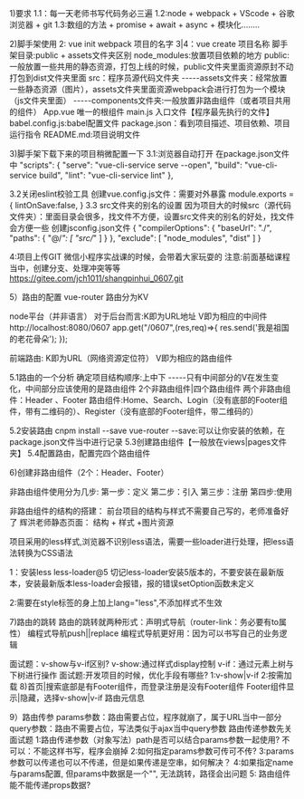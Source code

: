 1)要求
1.1：每一天老师书写代码务必三遍
1.2:node + webpack + VScode + 谷歌浏览器 + git
1.3:数组的方法 + promise + await + async + 模块化........

2)脚手架使用
2: vue init webpack 项目的名字
3|4：vue create 项目名称
脚手架目录:public + assets文件夹区别
node_modules:放置项目依赖的地方
public:一般放置一些共用的静态资源，打包上线的时候，public文件夹里面资源原封不动打包到dist文件夹里面
src：程序员源代码文件夹
  -----assets文件夹：经常放置一些静态资源（图片），assets文件夹里面资源webpack会进行打包为一个模块（js文件夹里面）
  -----components文件夹:一般放置非路由组件（或者项目共用的组件）
        App.vue 唯一的根组件
        main.js 入口文件【程序最先执行的文件】
        babel.config.js:babel配置文件
        package.json：看到项目描述、项目依赖、项目运行指令
        README.md:项目说明文件

3)脚手架下载下来的项目稍微配置一下
3.1:浏览器自动打开
        在package.json文件中
        "scripts": {
         "serve": "vue-cli-service serve --open",
          "build": "vue-cli-service build",
          "lint": "vue-cli-service lint"
        },

3.2关闭eslint校验工具
创建vue.config.js文件：需要对外暴露
module.exports = {
   lintOnSave:false,
}
3.3 src文件夹的别名的设置
因为项目大的时候src（源代码文件夹）：里面目录会很多，找文件不方便，设置src文件夹的别名的好处，找文件会方便一些
创建jsconfig.json文件
{
    "compilerOptions": {
        "baseUrl": "./",
        "paths": {
            "@/*": [
                "src/*"
            ]
        }
    },
    "exclude": [
        "node_modules",
        "dist"
    ]
}

4:项目上传GIT
微信小程序实战课的时候，会带着大家玩耍的
注意:前面基础课程当中，创建分支、处理冲突等等
https://gitee.com/jch1011/shangpinhui_0607.git

5）路由的配置
vue-router
路由分为KV

node平台（并非语言）
对于后台而言:K即为URL地址   V即为相应的中间件
http://localhost:8080/0607
app.get("/0607",(res,req)=>{
   res.send('我是祖国的老花骨朵');
});

前端路由:
K即为URL（网络资源定位符）
V即为相应的路由组件

5.1路由的一个分析
确定项目结构顺序:上中下 -----只有中间部分的V在发生变化，中间部分应该使用的是路由组件
2个非路由组件|四个路由组件
两个非路由组件：Header 、Footer
路由组件:Home、Search、Login（没有底部的Footer组件，带有二维码的）、Register（没有底部的Footer组件，带二维码的）

5.2安装路由
 cnpm install --save vue-router
--save:可以让你安装的依赖，在package.json文件当中进行记录
5.3创建路由组件【一般放在views|pages文件夹】
5.4配置路由，配置完四个路由组件

6)创建非路由组件（2个：Header、Footer）

非路由组件使用分为几步:
第一步：定义
第二步：引入
第三步：注册
第四步:使用

非路由组件的结构的搭建：
前台项目的结构与样式不需要自己写的，老师准备好了
辉洪老师静态页面：
结构 + 样式 +图片资源

项目采用的less样式,浏览器不识别less语法，需要一些loader进行处理，把less语法转换为CSS语法

1：安装less less-loader@5
切记less-loader安装5版本的，不要安装在最新版本，安装最新版本less-loader会报错，报的错误setOption函数未定义

2:需要在style标签的身上加上lang="less",不添加样式不生效

7)路由的跳转
路由的跳转就两种形式：声明式导航（router-link：务必要有to属性）
                    编程式导航push||replace
编程式导航更好用：因为可以书写自己的业务逻辑

面试题：v-show与v-if区别?
v-show:通过样式display控制
v-if：通过元素上树与下树进行操作
面试题:开发项目的时候，优化手段有哪些?
1:v-show|v-if
2:按需加载
8)首页|搜索底部是有Footer组件，而登录注册是没有Footer组件
Footer组件显示|隐藏，选择v-show|v-if
路由元信息

9）路由传参
params参数：路由需要占位，程序就崩了，属于URL当中一部分
query参数：路由不需要占位，写法类似于ajax当中query参数
路由传递参数先关面试题
     1:路由传递参数（对象写法）path是否可以结合params参数一起使用?
     不可以：不能这样书写，程序会崩掉
     2:如何指定params参数可传可不传?
     3:params参数可以传递也可以不传递，但是如果传递是空串，如何解决？
     4:如果指定name与params配置, 但params中数据是一个"", 无法跳转，路径会出问题
     5: 路由组件能不能传递props数据?
